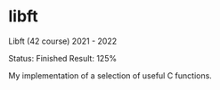 # libft

Libft (42 course) 2021 - 2022

Status: Finished
Result: 125%

My implementation of a selection of useful C functions.
